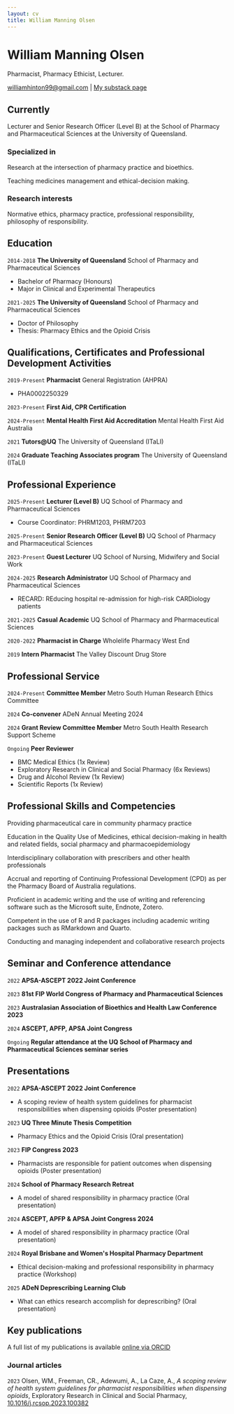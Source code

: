 ```yaml
---
layout: cv
title: William Manning Olsen
---
```

# William Manning Olsen
Pharmacist, Pharmacy Ethicist, Lecturer.

<div id="webaddress">
<a href="williamhinton99@gmail.com">williamhinton99@gmail.com</a>
| <a href="https://williamolsen.substack.com/">My substack page</a>
</div>


## Currently

Lecturer and Senior Research Officer (Level B) at the School of Pharmacy and Pharmaceutical Sciences at the University of Queensland.

### Specialized in

Research at the intersection of pharmacy practice and bioethics.

Teaching medicines management and ethical-decision making.


### Research interests

Normative ethics, pharmacy practice, professional responsibility, philosophy of responsibility.


## Education

`2014-2018`
__The University of Queensland__ School of Pharmacy and Pharmaceutical Sciences

- Bachelor of Pharmacy (Honours)
- Major in Clinical and Experimental Therapeutics


`2021-2025`
__The University of Queensland__ School of Pharmacy and Pharmaceutical Sciences

- Doctor of Philosophy
- Thesis: Pharmacy Ethics and the Opioid Crisis

## Qualifications, Certificates and Professional Development Activities

`2019-Present`
__Pharmacist__ General Registration (AHPRA)

- PHA0002250329

`2023-Present`
__First Aid, CPR Certification__

`2024-Present`
__Mental Health First Aid Accreditation__ Mental Health First Aid Australia

`2021`
__Tutors@UQ__ The University of Queensland (ITaLI)

`2024`
__Graduate Teaching Associates program__ The University of Queensland (ITaLI)

## Professional Experience

`2025-Present`
__Lecturer (Level B)__ UQ School of Pharmacy and Pharmaceutical Sciences

- Course Coordinator: PHRM1203, PHRM7203

`2025-Present`
__Senior Research Officer (Level B)__ UQ School of Pharmacy and Pharmaceutical Sciences

`2023-Present`
__Guest Lecturer__ UQ School of Nursing, Midwifery and Social Work

`2024-2025`
__Research Administrator__ UQ School of Pharmacy and Pharmaceutical Sciences

- RECARD: REducing hospital re-admission for high-risk CARDiology patients 


`2021-2025`
__Casual Academic__ UQ School of Pharmacy and Pharmaceutical Sciences

`2020-2022`
__Pharmacist in Charge__ Wholelife Pharmacy West End

`2019`
__Intern Pharmacist__ The Valley Discount Drug Store


## Professional Service

`2024-Present`
__Committee Member__ Metro South Human Research Ethics Committee

`2024`
__Co-convener__ ADeN Annual Meeting 2024

`2024`
__Grant Review Committee Member__ Metro South Health Research Support Scheme

`Ongoing`
__Peer Reviewer__

- BMC Medical Ethics (1x Review)
- Exploratory Research in Clinical and Social Pharmacy (6x Reviews)
- Drug and Alcohol Review (1x Review)
- Scientific Reports (1x Review)

## Professional Skills and Competencies

Providing pharmaceutical care in community pharmacy practice
  
Education in the Quality Use of Medicines, ethical decision-making in health and related fields, social pharmacy and pharmacoepidemiology
  
Interdisciplinary collaboration with prescribers and other health professionals
  
Accrual and reporting of Continuing Professional Development (CPD) as per the Pharmacy Board of Australia regulations.
  
Proficient in academic writing and the use of writing and referencing software such as the Microsoft suite, Endnote, Zotero.
  
Competent in the use of R and R packages including academic writing packages such as RMarkdown and Quarto.
  
Conducting and managing independent and collaborative research projects

## Seminar and Conference attendance

`2022`
__APSA-ASCEPT 2022 Joint Conference__

`2023`
__81st FIP World Congress of Pharmacy and Pharmaceutical Sciences__

`2023`
__Australasian Association of Bioethics and Health Law Conference 2023__

`2024`
__ASCEPT, APFP, APSA Joint Congress__

`Ongoing`
__Regular attendance at the UQ School of Pharmacy and Pharmaceutical Sciences seminar series__

## Presentations

`2022`
__APSA-ASCEPT 2022 Joint Conference__

- A scoping review of health system guidelines for pharmacist responsibilities when dispensing opioids (Poster presentation)

`2023`
__UQ Three Minute Thesis Competition__

- Pharmacy Ethics and the Opioid Crisis (Oral presentation)

`2023`
__FIP Congress 2023__

- Pharmacists are responsible for patient outcomes when dispensing opioids (Poster presentation)

`2024`
__School of Pharmacy Research Retreat__

- A model of shared responsibility in pharmacy practice (Oral presentation)

`2024`
__ASCEPT, APFP & APSA Joint Congress 2024__

- A model of shared responsibility in pharmacy practice (Oral presentation)

`2024`
__Royal Brisbane and Women's Hospital Pharmacy Department__

- Ethical decision-making and professional responsibility in pharmacy practice (Workshop)

`2025`
__ADeN Deprescribing Learning Club__

- What can ethics research accomplish for deprescribing? (Oral presentation)

## Key publications

A full list of my publications is available [online via ORCID](https://orcid.org/my-orcid?orcid=0000-0001-7719-3275)

### Journal articles

`2023`
Olsen, WM., Freeman, CR., Adewumi, A., La Caze, A., *A scoping review of health system guidelines for pharmacist responsibilities when dispensing opioids*, Exploratory Research in Clinical and Social Pharmacy, [10.1016/j.rcsop.2023.100382](https://www.sciencedirect.com/science/article/pii/S2667276623001634?via%3Dihub)



